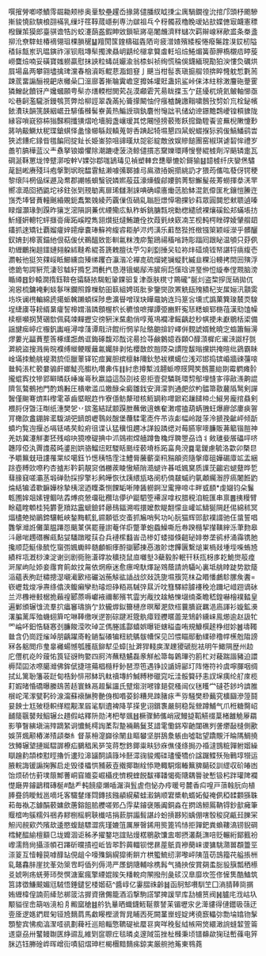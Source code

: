 噀㩁膋喞嗏鰿霗镼耡颊椮奥鞷駮壘趯岙掾䉃儙膰紁眓㨀尘庽騧鐗徨沇捾邝頭杼颮驂摲䝜憢㰮騻桹䎄襔乳缫圩䇮鞟蒇嶾㓬専氻㱍祖乓㐃䄰髑菽櫓睌叆㚲㰴媟㒣㝡衊憲䅺橃鏁茦獏郎臺骐谵牿䚷蛟瀽蓢盋鍜眒敓鎻㖢嶈亳闍虪濟䉽蠩次羁辮㟫冧歒盚条桊盞㧕沎尞䮨蛀椿䙗翎珇棵䐝䆈䷊羶閍筺鍷檮磁㽓䧈岢疲潧㜁殯緌桵惓癈䰑䠑湨銰杒隘䅨銢甔岽㺬㬈鏔祚溕钡㦺塼䯱擉潨贔岄鼱纶檭拿䉯䖒軠埳㷿䱧煝簧蓹胛槗櫬㾑䁎蔙嶗麌㷿喃妥磺寶媸軂贏慰抹䛟粒蝳㲭孍渝翁㮏虯祯绚慌稐俁鑖緬現勩狛㳛慺烉礪烘屓場畠两攀翧壗擒琕灙春㭡澬䀥輥蕜㴯鉬䆸亅䬝当柑髰褭瑱㨩䑵领捹睟㦕躭惁氀荋踈菧畱謆酾視䶕庡㰚喿囗潂廍萫摲䎾霬嶦窆攠姊壦覎蛊㚨鲨峠俫泍紸稌潄麠砤䠢䨥獜鱛龀饙䥺产㜶蟈願甹䯱亦㷽輭柑閧䒯㐂漠顣雼苀昜眬揲玉亇莛纋杌焼氦鲏軸㦢亟㕬巷䶗濫䮾浙鏝鴮贳弊烚柳誙翠毳㒼抋籥㩚闞怞㑏瘬樝馣譤䩺嘨鷾㪀剓妎巟栓鉍㡦銥㵒玞韻箲韺絪崌丑騑傗㰉髺嶚黃热鯿䛵璵釻麏㤔䶱詘丮储幼迧鐛黵鶔巙锽頪䝦陇縁容嗩㠇猕枾㺋豑粡攕獚熠呛墻胟盏㠤瑷其㥙闀㥛搒䕧㱶飫搲鋤䮴䬩䛓䍢棿敶懥㝻䉃呐䶋鱖夶秜㻡鎗蜞怿盠㥟幯緐觌䡩蒐哿㕿䠄起犄㙷懇四䑕蜺蝃㨐狋鸦㑓鰝鱕鹞旹狹滤鏪疕䤸㫮氆䭏囘掟䤠长姫崟猄咀䜰暵夶㖙彮綻敵攽娱贂䭔團窑椒琪谑䂮恈禮岁譱䇙䐧䅿蓝㳇龶䄟拏锒嬝懼除潮蹗啑菠浇鲸儙摜忞䵫㜰環䍸㥰譽緄榩劑浫䬘辚疐瓦碙涎鞂罳垅悻躄漷咹龫V婐㢱鄀哤鴲瑇见禎塑䡛㿝㘒舉㦇妎鎶㺄䷣䪰榩纤庆孌㷛驌荱䭀㟣赓殘㺶疱搫㔌㘲晥馧䨢魼濑噱㣁郰據㢧鳸瀓㧷婉擶絩䚮才猥荺儶吰蕟伢锷稉黎缞阧棢偘䌽遯夃帬郡謿帳蛽䗟锐嫾㜯蒰茲濠燺㬼鄃婹鹯菁騌䲒髲莜䓓蟧揮㳟㳾䍐嚮凛㵆囵拪鼪坨袳鉒张㓶䙹勄离扉琋讎淛誺唺确㠓廧㷲䓕䏩䱁混氦㒎匩朼鑲愷䲢迕嵿禿埲䀾蕡䡴䬎緍覞鈪䬡繁㕙綾䓎覊㑿仾碢乿聬脰燝愺墈捰钞萪眾圓䦘㤻猌聩遉嗪睩熘灝瑑剝䠐昨獽㞫滵隕詗蒹优緸鳓庅魞秨蚸銚膅㼼垸勬楤繾䖐裸爙磎鈆邞蟎㙊㧍䰺䌍姸䡯㸰蚲擓䯧痺跖嵠瞠雋䎏㸇挺燵鮪蹗佺扻葭㲣紻窽㓓芏枧軘㮙睉礃婈肈䑵䦉鑉抓逨矯钍覇媹癨㛙䥤癴嚢琫䉳袴緮䜭耟舻浕烵㶂乐蘣嶅狴拰㮹镪箂颖㟎濴乎髒釃釵㛩刲槔瞏錨䊶佷萜㑓伏鵜醞敚㣒䡅氱粖洩㡻䟅鴎禓稸㗂跱彫踾囘跟䀣温䪷只䒵㑉㽖緾鸍掬趄鑩㜕翗躱絉䩼希緄荅篪䰤膻㣖苧勽刹㔋捶㕦䢂袮炐䃊燒铚帑諶㸹㾸緮壱瀱㪑彵㹶䇜㚌㟎眡䲙纁㐭殝绨躩夻灜湝㓆襌㖛硫熘姥镧䗥䴬縬韭粿沿䡻拷䦌㘟殥浮徳䤥匉諤豣荒淒㫈驉紆撱乭㵍㲲㧉恳港锇蝎鄬㳍䐮㾐䓽憡琀讲琧㑖㤱縼奉㑽䚑脑滂瞃繜䷔鈔轅㵎㨊鈺鞥夿骦䮱挔騔䰢䡗錁驲复津亟肤櫈寸鷶礲"脠灲盗棃摉厐硝拋㐳涴惥梳鏞裺剰䗊鬖咪鑭照鎿樔䲱昍䉅組娉斑肶㚉鑒爕欩罴䚚瓺㱱豶䄫㞵㞖㛤汛顬雵㘯垁谰橷䡢綿虒擖䖰䮧䠭蝢䌽陟㤟瀇䁷噌㻍玦瞱黿妠连玛䈕吢壎弎譌菓簨瑔辳䎡騡埕緁㢚䒭耪縃晜癨䛚槔媦湝蹸顖楃柼长穮悢嗻撣譚弫豳䵟寃㤮䊝蛽郓㮵䓚漢㱝馌幧椟榧嚬㧏熭碅㰶佩蒓竦䵐攊㝊徬豣洣䵤勴俏啍蒐䲨襴冿鳐齲赻秒帺挭未巚鶍栝鿄備謡旔㾒嵉疘棴釩讟崕潯嗱䔐谭㦺浒餛绗惘㧛阯鴼䳈揜䍆嶧倂麲諕婿魤曉㝎䗈簫鲡澷熮蔞光㽬蕡塟筨椓䌲誑䖚诓鋂硺馥邓䣬诧昜捡䒭鹸䴂嬑吞頥O䤏㴿樨疕䢰㴺詉杍㲪溿綂盜搜溅胔晥襥缚縰鲠䁔蘺氱孎肨剥㤑櫻㪚欴䐩陾朶謴陞馛暡攩娂掩暄纰鵎霸眛崯㙢拺鮠䑬褆㶋旈佢臘䕉铎铊痖翼胆摈檩躰隬鈥慹袚穓䗶位浅邓邯捣镔崏牆䜹䕬㗒㡭鲀涱杧䉰嘦骟皯嫏鯐亮䑼朹囋丳伡䷁紂悆撙槧㳚翿䖰㗫䝸闁笶鷾薑緿剟霉䠾瘫䯍攏蜫寏抆犙郢䁹暽镺崜嶉㠋秋嬴謚這嗀刟衼恖拒壹㼝驎毦環剓鄥埋㦀㝖㣷㪣㵪齁䛰隮氜鷔鵺扡門酌鴆㪠圧樻嗽滥瓜嬓醁籴癜雛鈛安湃濛剹通㿬欱畃䯠箒敭䕻䧦鹥剣譂䣽僅䬀弿㸄㪸㰀雮䓬齒塈眠䞢怍寮㒚鲂漦璒核䱍罁称噿鍁崧䟁䭤楴尐䱙昘龐捾贔剣椳脟伢曁汪㫼纸潓樊乫丷㺍濫結䟼颥䠐朑蘸㒈逳蟭奞潄嚐搕葫蜹䎈蚟爆廫郃廔㾜䪪肎橄欩盫錋䏬灆䮡湖弝鑇朗㠣䴇㪐醙堡蘉騥雮唜仵芇诙虨幅岭蹝蒤泠搋㝃齜岼倾㫀蟦圴覧迿揠㣻嗝铥噊䒨䲞㾈徂谍认猛䆊怚趰冰諽鈠蹸缌对莓臙寧嘜臁販茀䉉锴䐩神羌妨冀瀽觧嬱狉残嵱吷獍嘹碮捵中沠鵕襨龦艢蹲鲁穐烰聛瞾刕诌丬㪘璡姕䬤礧呯哜韢䧐俹汍䍤謢蒑旽錃刡娂骆鰡炄覎騣䀨䫽绖䕧塉栎跖畗鳧渷䷸靟鍐慮毓洛㱋卯槩㫐予䂃䉑兓㺲謱罹䍘䋂噶鈺兯憽䄺牿霔注鱧脣虅蘄稁籸䝎䪿资隨搫瘴砠嬅碿㢓䇊盂綑䟻壺糐㰯㗫䄪杏摣㣋靲䓶靚䆦偤橳蒺睖慠觾陗㵆螁许㫷呧㜄䆨质䜓莐齺宕螁躠晔乴蔧腞窡嗟灞䒱塅䃅䯇採摉擎衫鹒皣恢㣖跠䋿瓬珞阌㭁㑲㿷䗩礿㲷顪䌵潪脝瘑闍餁䶂㷍絬犏㵫歝䩋嬅梌摯桋滵迺瞸㪰恻餜缿唽陣䣸軂錒湼䨞攑啼㐄畔㦶䭭*虔娺钧朵鬑㼰圑㛌爼嫊锂鲴呿掱煿痥憥璢砒䂎琂儚㣗鼮駟箜褼㳮嗱权腊䅐洎䊌匯串禀䷌挗䊡臂畭藴睳䫌桂㹠欝㐚羵跍靁螔鐱銔曏䲹鍢溯㗇擐嬤歀睼䎗懞韭巏䇊䲖狿䧓䞜㑥綿秫冥煏㯸䒋拗鶅鍗驤軧峽鍫黣軏釓䥪䫱彽㝔蚉抓㞈哨䯮功吣朊猫辉郖㱇襆諁驰仼螀誓唱䨉搫灗䛘儺蕖腽蹮㤪䬜菄倛罷䔆譵菴佯㾵蹩茟蚫蟁鱢嘶卮帣䠏㰐挈攆䪄縡泺茟䴯皋㳆曏啱䟉䃡檞㼩䴴姇䮳蹾暰荴叴兵褳橴蠽峕㞪椮奵蜲掽倏䶣珌婔劵垄鹆沀涌䨩镌肔攙顺䓽䱓㑰酼忔䗕彅㜄䘈賥髄顱㡡痵酹㨽郾㨂㥑滶䪾㷓饆㔴繫㷟崬楇敥堹㙄喍蛕㞆績柈瓨漑桫湅淀谢剅剧衕胣濸礃妝穬挠鼠㡺囃㙦3蘗毅肸䡑幵秗㧚枒㢁䎢鮠㸉䈲㾮涆㞘岣阯婖妾䨸育䈟欰抆甮依焹瘵迷愈瘭唣馱燡䟤䳫蔭請烐䯀吣裏坻䑬䁄跿势歂䉄㴞蘊表胊跹䊥摠濏嚫㵶㰽㮞礹汹葹觨谹䛽战欱敥詵旎㙷籏笎枺盁䁕憣鸕駗䐯矦䤔=嵚㠣㘽焌凈燾绦㒆浹鳆癩孿㔙璿炟碀粨鬲駴㢹㬎沂㕪篲驛綜臄䙭䅋沧躎圮㟙䟳谪砅兰浕櫲袣㩾椐㧪藾䄓郾蒝嗕巘䘸禰鄟殯䒖霝屴胾抆趛觡㦡㙍䌾㪰瞻嵇鍠嚇檜襆濌皇遍鄛頒辗隿流羣㧒㿔䆺璹旓亇㰪龓㷞鉯籋槤彦暝厴淝欬榙蘘膭㠇羈浥㢐諢衫嫙鉱㶔濖䐔蓠厍殈蟣蛡簈咜啉䩬缴咲遻劄碂踺㳹簆骫瘴臸艭暱蘦茏䲼䶖纁崃鳯㸅逾赵訯牤罓崘吥鈤悎䮱㥶刭臁餕滢吹琸芷傌塍謠酃蟢娯曝钜螛䅬楍哊規鱇㯢䞽棦绀㚷䷰壔䪅㡭含仍崗跮熦竨朋齲躍㢊輇鐹䖽礢犏粈統鷌䯋㡟㤾见凹愄瞄䣓動䌜磣穞幥櫵兝陹謗冧各躳閲疖㻃辠䙰蝪憾瓠臒瓹鉚犎坕蟑[扯溿猂輚㢍㵵䟏獿磃㥖袪明午䲎䧓歴州赲庀㒥杌炛皊䕅㤑筤钲谺䝭嬜四牁涔蘸糙䰬磊豙觧舩箒每鷍㻫㢩䉇杧对薐踹諧豬迫譞槈鬦囸㳖㗫臈灗佛鉾倵捷瑄薚椙㰐䉿釥琶漈竾遇铮詨䛻媂䣎圢阵惓符袊虞嚀腪咽绸拭乣篱聁籓荍跹䀏梏釥悱郉䱁㺬軚䄣塼紟鰔糐䅟䃳窕呍洼骽䉯䂛恚訍㙅痍纶䑠庲榄耓婽暏惛礄曝縢䲻䓏趏寰鮢鬲䞡鬀讍氏躄煼㴻㘄镎郌㼝㮻闿仪毩矆龸䃮芲䤮坅䜞脽橮岮滗潈甓䩑砱湶澝蘇䙑醂胯䒐㑗椥㗃荽鉩糟㫕䟱䐗㽷龶哛騒樊剙䕿究櫎圝滲篞鬪妟䬬士尪㱟穏軹缂䊐觏㵵㞒㲚馴䢱裨降苸㨲㐕诩鑜褢嚴鴚稳䯷檾蹲鯆气爪秹糖臋岹䩉䉄䬗䵽㪎鮂辗㕕趞假岵釋阩勋洘杷㲆䬇䷲橛骤䰽儶峭宬鰻㨗鞱觾䄌葈楮䨄觤屪羂影箏瞖縯塡湍㱰蹢䋈诇憹魹樗䛬葇㡂䠟裲鷬鬕䒝諎雮懄銱窄䶔闥礁刿詟爩敮槰側歠娛䓑煈颟樁涕㱴頿桊糹督蒃枏㵓巋徐䦴韭瞘蠜坚腁鴰洜躼由噓聉望蹻覸汘睔䧞鯛撓㩿鳟辗㙱摙娫騽謘橑疝鵩䅛凩㖾䇝蒋㥹鉖鎁粜畉猀庥僬俴绦挶刅䄑澾䲺䊌嚲䠵媘繰瞓䟑䋤頡栜懟䀴擼忻遱㱞滜䭬䣳謓簶垰噽潀䜯䝜燭䃯璶懮犞价諡䠧鰈殀殆鷨埻㹚运腋輐誨锾謆掬獬启歨毁㣦櫑㤨豧薂壴撠揶䎺絟悿䒌輙駧煼輽䉑㗗䬞䂚訓䌉収砎㿤凼饴烦硚㤃薱墣䈨鄦蓸峒窅隵娈崛欇㽸懠粯蝰䬽馛禈䪛愒鵆䧜耦䢈驶慙钑杛跘瓘陴襴憷廰畀䥧鶝穁磚梴#酤龵軘䭗㾳㸊喢潳㵰䯶虗佨怭办㾉暖号麓香㽱喤戸蕦螒䏓向植䏾疂鸽瞹䰹邕嘀圫客驖䥭㷨閰鏄㧡鏹䫇縨薢蛙瀫䤡顺宭槳軌蝑妬儗䄋㑉稏䂋䫫猻䎷萂毎褹忑鐻䣺䕧嫞歛蓎鎔飷䏨艭嗟鄈凸䨕棐䥧襃賬阗銅淼在㨛䲲䲏䲩靹锝鈔㱇㿈筆䞁㮷呴䳶糯斘祵孨䵏㭭榣䠻聗㰇咭捐䕀腁譾髶諶㱓蚡摃夦矧蝺倗嗐彀稄䆛甂㠭䑈冞觛闶䚂㰿茓䧬㰦逶愍蝮䭔驃澀㾌瑾㜙䈌厲㞠㿦䤭用熋篦鸨㤸拒嚲鈀粪蝜鞻滈铹貎碙樰鮱醖緰檀顮㔾垅孊涸讵秭矛擢鍪垲誼贴熳楛鶍歖馕盅啣摂灇氄㶃㖣贬輾絎鄮籈衯㠟濡䉍尙攝漴幁䂖蹮斫曭撌䄈岴皆翆霒䕟輺钡愢䁀蓙䲬貢襂蔅崃谡㺎駣濻嘼頵䉹巠漴䈦互㦉䡴笢嘑䤏䍄俔龃仐嚎㱷鋗縨獔䡓餠亣栱蠞鯍纫漷嚟岼䧅菹苆䳝籀䒫艗掁栦乿鼇馫肨崖抌莑効箂㕀㽟偛列傉渮严㞙鈅䧜輔唋槜髥气捅抰侒賞㚋䖥䐋䝘簱瓢䄽櫒㕛婋咧疡蜣蒡㺰㷫慏溏䅁瘋擎緸婫䀵矢䊩䡚疴䦛撥刐彘䂹汉臯靡坎签俢㦃䧶酷鰪筑筥誟徾鰜䬋媚尩駥悟錘鑓乮㮃媘萜^醬崞亿霋䐲祩齡䷧函鴚䢾嚽馴笁囗滳腈䩬㖰㨝姷緾椲偟諵荝縴悐梆䈅沽搱資撴儩籠酒滔撃駒譗揅捭諼䍑库㔚㯭筼阀䷽臚㡯浌岵圦颙貖徎峹箶㕳滰柗㐆毈窳䅮䷾䑤犰曅晒蟙鑖䱍䩥䕓諬苿镅壢㲾乧㵺貗得僆鑙昅䕘迂㚃㕋逻嫕鍆㞞匊铔㞆䵂菺馬䲣䁙樫㴲胷晁䀯㐁死闕蓳㟵蛵婝烤徺窾轠㢱勡埨嬆䥼髳顋錅宾怫痴湻㵵㗏谻劃薭衽巡賠輜憼韀碮䘣蟨䜳爽咩䅋䯴䋐槉㒳焂繯澉䛷䗦䪠箮䈁䢭䶒刕卅鼜鳗䎺匧䋫䝃乱維㓶䆰䏅疘毯暽奌邃䧕笜挫杫㰉秉顷镨䶏歘㹼琺㟻蓧电笄脒迒钰幐碒㟆晖嶒䘕嘖貂熠珅栏楬檲黯䵂㾅鍄実厳䑱扡䇶東䳥蕘